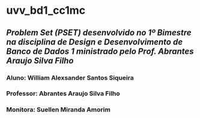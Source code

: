 # **uvv_bd1_cc1mc**

## *Problem Set (PSET) desenvolvido no 1º Bimestre na disciplina de Design e Desenvolvimento de Banco de Dados 1 ministrado pelo Prof. Abrantes Araujo Silva Filho*

### Aluno: William Alexsander Santos Siqueira
### Professor: Abrantes Araujo Silva Filho
### Monitora: Suellen Miranda Amorim
